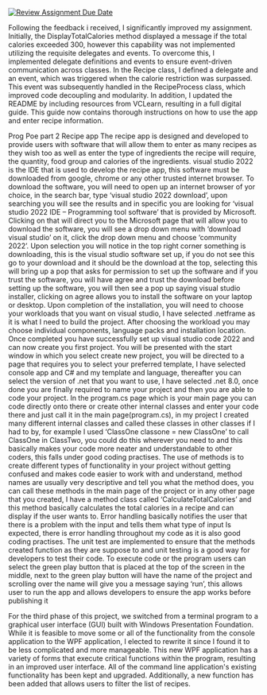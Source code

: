 [![Review Assignment Due Date](https://classroom.github.com/assets/deadline-readme-button-22041afd0340ce965d47ae6ef1cefeee28c7c493a6346c4f15d667ab976d596c.svg)](https://classroom.github.com/a/9yYOuv2_)


Following the feedback i received, I significantly improved my assignment. Initially, the DisplayTotalCalories method displayed a message if the total calories 
exceeded 300, however this capability was not implemented utilizing the requisite delegates and events. To overcome this, I implemented delegate definitions and 
events to ensure event-driven communication across classes. In the Recipe class, I defined a delegate and an event, which was triggered when the calorie 
restriction was surpassed. This event was subsequently handled in the RecipeProcess class, which improved code decoupling and modularity. In addition, I updated 
the README by including resources from VCLearn, resulting in a full digital guide. This guide now contains thorough instructions on how to use the app and enter 
recipe information.

Prog Poe part 2 Recipe app The recipe app is designed and developed to provide users with software that will allow them to enter as many recipes as they wish too 
as well as enter the type of ingredients the recipe will require, the quantity, food group and calories of the ingredients.
visual studio 2022 is the IDE that is used to develop the recipe app, this software must be downloaded from google, chrome or any other trusted internet browser. 
To download the software, you will need to open up an internet browser of yor choice, in the search bar, type ‘visual studio 2022 download’, upon searching you 
will see the results and in specific you are looking for ‘visual studio 2022 IDE – Programming tool software’ that is provided by Microsoft. Clicking on that will 
direct you to the Microsoft page that will allow you to download the software, you will see a drop down menu with ‘download visual studio’ on it, click the drop 
down menu and choose ‘community 2022’. Upon selection you will notice in the top right corner something is downloading, this is the visual studio software set up, 
if you do not see this go to your download and it should be the download at the top, selecting this will bring up a pop that asks for permission to set up the 
software and if you trust the software, you will have agree and trust the download before setting up the software, you will then see a pop up saying visual studio 
installer, clicking on agree allows you to install the software on your laptop or desktop. Upon completion of the installation, you will need to choose your 
workloads that you want on visual studio, I have selected .netframe as it is what I need to build the project. After choosing the workload you may choose 
individual components, language packs and installation location. Once completed you have successfully set up visual studio code 2022 and can now create you first 
project. You will be presented with the start window in which you select create new project, you will be directed to a page that requires you to select your 
preferred template, I have selected console app and C# and my template and language, thereafter you can select the version of .net that you want to use, I have 
selected .net 8.0, once done you are finally required to name your project and then you are able to code your project. In the program.cs page which is your main 
page you can code directly onto there or create other internal classes and enter your code there and just call it in the main page(program.cs), in my project I 
created many different internal classes and called these classes in other classes if I had to by, for example I used ‘ClassOne classone = new ClassOne’ to call 
ClassOne in ClassTwo, you could do this wherever you need to and this basically makes your code more neater and understandable to other coders, this falls under 
good coding practises. The use of methods is to create different types of functionality in your project without getting confused and makes code easier to work with 
and understand, method names are usually very descriptive and tell you what the method does, you can call these methods in the main page of the project or in any 
other page that you created, I have a method class called ‘CalculateTotalCalories’ and this method basically calculates the total calories in a recipe and can 
display if the user wants to. Error handling basically notifies the user that there is a problem with the input and tells them what type of input Is expected, 
there is error handling throughout my code as it is also good coding practises. The unit test are implemented to ensure that the methods created function as they 
are suppose to and unit testing is a good way for developers to test their code. To execute code or the program users can select the green play button that is 
placed at the top of the screen in the middle, next to the green play button will have the name of the project and scrolling over the name will give you a message 
saying ‘run’, this allows user to run the app and allows developers to ensure the app works before publishing it


For the third phase of this project, we switched from a terminal program to a graphical user interface (GUI) built with Windows Presentation Foundation. While it 
is feasible to move some or all of the functionality from the console application to the WPF application, I elected to rewrite it since I found it to be less 
complicated and more manageable. This new WPF application has a variety of forms that execute critical functions within the program, resulting in an improved user 
interface. All of the command line application's existing functionality has been kept and upgraded. Additionally, a new function has been added that allows users to filter the list of recipes. 
